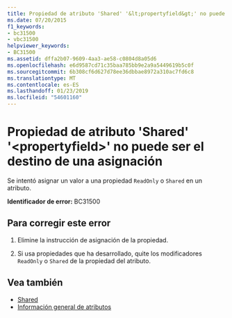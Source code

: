 ```yaml
---
title: Propiedad de atributo 'Shared' '&lt;propertyfield&gt;' no puede ser el destino de una asignación
ms.date: 07/20/2015
f1_keywords:
- bc31500
- vbc31500
helpviewer_keywords:
- BC31500
ms.assetid: dffa2b07-9609-4aa3-ae58-c0804d8a05d6
ms.openlocfilehash: e6d9587cd71c35baa785bb9e2a9a5449619b5c0f
ms.sourcegitcommit: 6b308cf6d627d78ee36dbbae8972a310ac7fd6c8
ms.translationtype: MT
ms.contentlocale: es-ES
ms.lasthandoff: 01/23/2019
ms.locfileid: "54601160"
---
```

# <a name="shared-attribute-property-ltpropertyfieldgt-cannot-be-the-target-of-an-assignment"></a>Propiedad de atributo 'Shared' '&lt;propertyfield&gt;' no puede ser el destino de una asignación
Se intentó asignar un valor a una propiedad `ReadOnly` o `Shared` en un atributo.  
  
 **Identificador de error:** BC31500  
  
## <a name="to-correct-this-error"></a>Para corregir este error  
  
1.  Elimine la instrucción de asignación de la propiedad.  
  
2.  Si usa propiedades que ha desarrollado, quite los modificadores `ReadOnly` o `Shared` de la propiedad del atributo.  
  
## <a name="see-also"></a>Vea también
- [Shared](../../visual-basic/language-reference/modifiers/shared.md)
- [Información general de atributos](~/docs/visual-basic/programming-guide/concepts/attributes/index.md)
